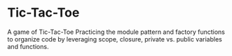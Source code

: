 # Tic-Tac-Toe
A game of Tic-Tac-Toe
Practicing the module pattern and factory functions to organize code by leveraging scope, closure, private vs. public variables and functions.
